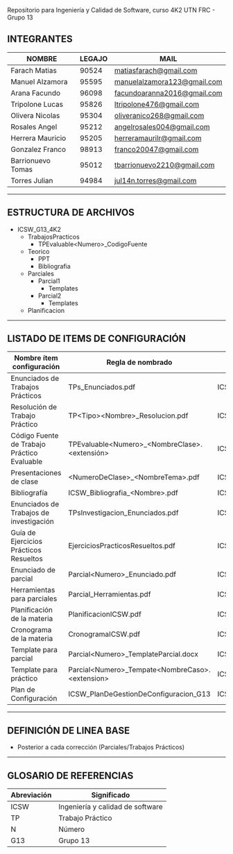 Repositorio para Ingeniería y Calidad de Software, curso 4K2 UTN FRC - Grupo 13

## INTEGRANTES

| NOMBRE | LEGAJO | MAIL |
| --- | --- | --- |
| Farach Matias | 90524 | matiasfarach@gmail.com |
| Manuel Alzamora | 95595 | [manuelalzamora123@gmail.com](mailto:manuelalzamora123@gmail.com) |
| Arana Facundo  | 96098 | [facundoaranna2016@gmail.com](mailto:facundoaranna2016@gmail.com) |
| Tripolone Lucas | 95826 | [ltripolone476@gmail.com](mailto:ltripolone476@gmail.com) |
| Olivera Nicolas | 95304 | [oliveranico268@gmail.com](mailto:oliveranico268@gmail.com) |
| Rosales Angel | 95212 | [angelrosales004@gmail.com](mailto:angelrosales004@gmail.com) |
| Herrera Mauricio | 95205 | [herreramaurilr@gmail.com](mailto:herreramaurilr@gmail.com) |
| Gonzalez Franco | 98913 | [franco20047@gmail.com](mailto:franco20047@gmail.com) |
| Barrionuevo Tomas | 95012 | [tbarrionuevo2210@gmail.com](mailto:tbarrionuevo2210@gmail.com) |
| Torres Julian | 94984 | [jul14n.torres@gmail.com](mailto:jul14n.torres@gmail.com) |

---

## ESTRUCTURA DE ARCHIVOS

- ICSW_G13_4K2
    - TrabajosPracticos
        - TPEvaluable&lt;Numero&gt;_CodigoFuente
    - Teorico
        - PPT
        - Bibliografia
    - Parciales
        - Parcial1
            - Templates
        - Parcial2
            - Templates
    - Planificacion

---

## LISTADO DE ITEMS DE CONFIGURACIÓN

| Nombre ítem configuración                  | Regla de nombrado                                         | Ubicación física                                                           | Tipo de ítem          |
|--------------------------------------------|-----------------------------------------------------------|----------------------------------------------------------------------------|-----------------------|
| Enunciados de Trabajos Prácticos           | TPs_Enunciados.pdf                                        | ICSW_G13_4K2/TrabajosPracticos/                                            | Trabajo Práctico      |
| Resolución de Trabajo Práctico             | TP&lt;Tipo&gt;&lt;Nombre&gt;_Resolucion.pdf               | ICSW_G13_4K2/TrabajosPracticos/TPEvaluable&lt;Numero&gt;/                  | Trabajo Práctico      |
| Código Fuente de Trabajo Práctico Evaluable| TPEvaluable&lt;Numero&gt;_&lt;NombreClase&gt;.&lt;extensión&gt; | ICSW_G13_4K2/TrabajoPracticos/TPEvaluable&lt;Numero&gt;_CodigoFuente/      | Trabajo Práctico      |
| Presentaciones de clase                    | &lt;NumeroDeClase&gt;_&lt;NombreTema&gt;.pdf             | ICSW_G13_4K2/Teorico/PPT/                                                  | Teórico               |
| Bibliografía                               | ICSW_Bibliografia_&lt;Nombre&gt;.pdf                      | ICSW_G13_4K2/Teorico/Bibliografia/                                         | Teórico               |
| Enunciados de Trabajos de investigación    | TPsInvestigacion_Enunciados.pdf                            | ICSW_G13_4K2/TrabajosPracticos/                                            | Trabajo Práctico      |
| Guía de Ejercicios Prácticos Resueltos     | EjerciciosPracticosResueltos.pdf                          | ICSW_G13_4K2/TrabajosPracticos/                                            | Trabajo Práctico      |
| Enunciado de parcial                       | Parcial&lt;Numero&gt;_Enunciado.pdf                       | ICSW_G13_4K2/Parciales/                                                    | Parciales             |
| Herramientas para parciales |                Parcial_Herramientas.pdf                            | ICSW_G13_4K2/Parciales/                                                          | Parciales             |
| Planificación de la materia                | PlanificacionICSW.pdf                                     | ICSW_G13_4K2/Planificacion/                                                | Planificación         |
| Cronograma de la materia                   | CronogramaICSW.pdf                                        | ICSW_G13_4K2/Planificacion/                                                | Planificación         |
| Template para parcial                      | Parcial&lt;Numero&gt;_TemplateParcial.docx                | ICSW_G13_4K2/Parciales/Parcial&lt;Numero&gt;/Templates/                    | Templates             |
| Template para práctico                     | Parcial&lt;Numero&gt;_Tempate&lt;NombreCaso&gt;.&lt;extension&gt; | ICSW_G13_4K2/Parciales/Parcial&lt;Numero&gt;/Templates/                    | Templates             |
| Plan de Configuración                      | ICSW_PlanDeGestionDeConfiguracion_G13                     | ICSW_G13_4K2/                                                               | Plan de Configuración |

---

## DEFINICIÓN DE LINEA BASE

- Posterior a cada corrección (Parciales/Trabajos Prácticos)

---

## GLOSARIO DE REFERENCIAS

| Abreviación | Significado |
| --- | --- |
| ICSW | Ingeniería y calidad de software |
| TP | Trabajo Práctico |
| N | Número |
| G13 | Grupo 13 |

